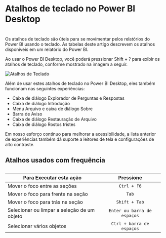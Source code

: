 # **Atalhos de teclado no Power BI Desktop** <h1>

Os atalhos de teclado são úteis para se movimentar pelos relatórios do Power BI usando o teclado. As tabelas deste artigo descrevem os atalhos disponíveis em um relatório do Power BI.

Ao usar o Power BI Desktop, você poderá pressionar Shift + ? para exibir os atalhos de teclado, conforme mostrado na imagem a seguir.

![Atalhos de Teclado](https://docs.microsoft.com/pt-br/power-bi/create-reports/media/desktop-accessibility/accessibility-03.png)
  
  Além de usar estes atalhos de teclado no Power BI Desktop, eles também funcionam nas seguintes experiências:

- Caixa de diálogo Explorador de Perguntas e Respostas
- Caixa de diálogo Introdução
- Menu Arquivo e caixa de diálogo Sobre
- Barra de Aviso
- Caixa de diálogo Restauração de Arquivo
- Caixa de diálogo Rostos tristes

Em nosso esforço contínuo para melhorar a acessibilidade, a lista anterior de experiências também dá suporte a leitores de tela e configurações de alto contraste.

 ## Atalhos usados com frequência <h2>
  
  | Para Executar esta ação | Pressione |
| ------------- |:-------------:|
| Mover o foco entre as seções    | `Ctrl + F6` |
| Mover o foco para frente na seção      | `Tab`     |
| Mover o foco para trás na seção    | `Shift + Tab` |
| Selecionar ou limpar a seleção de um objeto | `Enter ou barra de espaços` |
| Selecionar vários objetos | `Ctrl + barra de espaços` |
